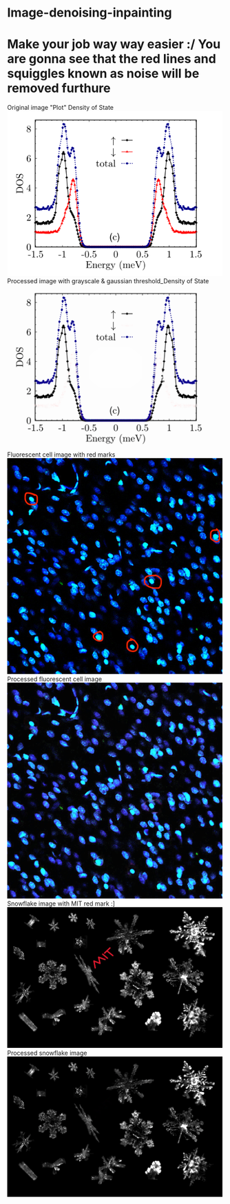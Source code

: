 # Image-denoising-inpainting
# Make your job way way easier :/  You are gonna see that the red lines and squiggles known as noise will be removed furthure
Original image "Plot" Density of State                                                                                                        
<img src="https://github.com/JonasRaschidie/Image-denoising-inpainting/blob/main/DOS_2.png" width="500"/>                                                           
Processed image with grayscale & gaussian threshold_Density of State                                                                           
<img src="https://github.com/JonasRaschidie/Image-denoising-inpainting/blob/main/output_image_enhanced_red_removed-DOS.png" width="500"/>                                                                                                                     
Fluorescent cell image with red marks                                                                                                    
<img src="https://github.com/JonasRaschidie/Image-denoising-inpainting/blob/main/Input-F%20cells.jpeg" width="500"/>                        
Processed fluorescent cell image                                                                                                              
<img src="https://github.com/JonasRaschidie/Image-denoising-inpainting/blob/main/output_image_enhanced_red_traces_removed.png" width="500"/>                                                                                                                             
Snowflake image with MIT red mark :]                                                                                             
  <img src="https://github.com/JonasRaschidie/Image-denoising-inpainting/blob/main/Input_s%20crystals.jpg" width="500"/>                  
  Processed snowflake image                                                                                                              
   <img src="https://github.com/JonasRaschidie/Image-denoising-inpainting/blob/main/output_image_grayscale-s%20crystals.png" width="500"/>  

